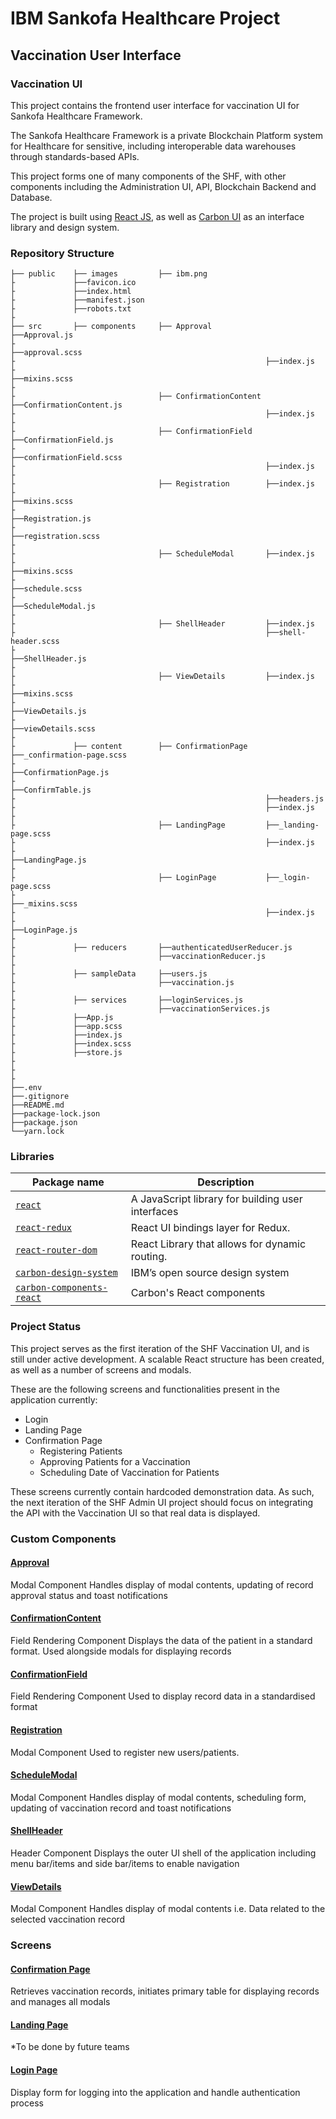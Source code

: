 # IBM Sankofa Healthcare Project
## Vaccination User Interface
### Vaccination UI

This project contains the frontend user interface for vaccination UI for Sankofa Healthcare Framework.

The Sankofa Healthcare Framework is a private Blockchain Platform system for Healthcare for sensitive, including interoperable data warehouses through standards-based APIs.

This project forms one of many components of the SHF, with other components including the Administration UI, API, Blockchain Backend and Database.

The project is built using [React JS](https://reactjs.org/), as well as [Carbon UI](https://www.carbondesignsystem.com/) as an interface library and design system.


### Repository Structure

    ├── public    ├── images         ├── ibm.png   
    ├             ├──favicon.ico
    ├             ├──index.html
    ├             ├──manifest.json
    ├             ├──robots.txt
    ├                        
    ├── src       ├── components     ├── Approval            ├──Approval.js
    ├                                                        ├──approval.scss
    ├                                                        ├──index.js
    ├                                                        ├──mixins.scss
    ├
    ├                                ├── ConfirmationContent ├──ConfirmationContent.js
    ├                                                        ├──index.js
    ├                         
    ├                                ├── ConfirmationField   ├──ConfirmationField.js
    ├                                                        ├──confirmationField.scss
    ├                                                        ├──index.js
    ├                             
    ├                                ├── Registration        ├──index.js
    ├                                                        ├──mixins.scss
    ├                                                        ├──Registration.js
    ├                                                        ├──registration.scss
    ├
    ├                                ├── ScheduleModal       ├──index.js
    ├                                                        ├──mixins.scss
    ├                                                        ├──schedule.scss
    ├                                                        ├──ScheduleModal.js
    ├
    ├                                ├── ShellHeader         ├──index.js
    ├                                                        ├──shell-header.scss
    ├                                                        ├──ShellHeader.js
    ├
    ├                                ├── ViewDetails         ├──index.js
    ├                                                        ├──mixins.scss
    ├                                                        ├──ViewDetails.js
    ├                                                        ├──viewDetails.scss
    ├
    ├             ├── content        ├── ConfirmationPage    ├──_confirmation-page.scss
    ├                                                        ├──ConfirmationPage.js
    ├                                                        ├──ConfirmTable.js
    ├                                                        ├──headers.js
    ├                                                        ├──index.js
    ├
    ├                                ├── LandingPage         ├──_landing-page.scss
    ├                                                        ├──index.js
    ├                                                        ├──LandingPage.js 
    ├                         
    ├                                ├── LoginPage           ├──_login-page.scss
    ├                                                        ├──_mixins.scss
    ├                                                        ├──index.js
    ├                                                        ├──LoginPage.js
    ├                                                       
    ├             ├── reducers       ├──authenticatedUserReducer.js
    ├                                ├──vaccinationReducer.js
    ├                               
    ├             ├── sampleData     ├──users.js
    ├                                ├──vaccination.js
    ├ 
    ├             ├── services       ├──loginServices.js
    ├                                ├──vaccinationServices.js
    ├             ├──App.js
    ├             ├──app.scss
    ├             ├──index.js
    ├             ├──index.scss
    ├             ├──store.js
    ├
    ├
    ├ 
    ├──.env         
    ├──.gitignore
    ├──README.md
    ├──package-lock.json
    ├──package.json
    └──yarn.lock   


### Libraries
| Package name                                  | Description                                                                                                                                                                                                                                   |
| --------------------------------------------- | --------------------------------------------------------------------------------------------------------------------------------------------------------------------------------------------------------------------------------------------- |
| [`react`](https://reactjs.org/)  | A JavaScript library for building user interfaces |
| [`react-redux`](https://react-redux.js.org/)     | React UI bindings layer for Redux. |
| [`react-router-dom`](https://react-redux.js.org/)     | React Library that allows for dynamic routing. |
| [`carbon-design-system`](https://www.carbondesignsystem.com/)  | IBM’s open source design system |
| [`carbon-components-react`](https://github.com/carbon-design-system/carbon/tree/main/packages/react)  | Carbon's React components |



### Project Status
This project serves as the first iteration of the SHF Vaccination UI, and is still under active development. A scalable React structure has been created, as well as a number of screens and modals.

These are the following screens and functionalities present in the application currently:
- Login
- Landing Page
- Confirmation Page
    - Registering Patients
    - Approving Patients for a Vaccination
    - Scheduling Date of Vaccination for Patients 

These screens currently contain hardcoded demonstration data. As such, the next iteration of the SHF Admin UI project should focus on integrating the API with the Vaccination UI so that real data is displayed.

### Custom Components

#### [Approval](vaxui/src/components/Approval)
Modal Component
Handles display of modal contents, updating of record approval status and toast notifications

#### [ConfirmationContent](vaxui/src/components/ConfirmationContent)
Field Rendering Component 
Displays the data of the patient in a standard format. Used alongside modals for displaying records

#### [ConfirmationField](vaxui/src/components/ConfirmationField)
Field Rendering Component
Used to display record data in a standardised format

#### [Registration](vaxui/src/components/Registration)
Modal Component
Used to register new users/patients.

#### [ScheduleModal](vaxui/src/components/ScheduleModal)
Modal Component
Handles display of modal contents, scheduling form, updating of vaccination record and toast notifications

#### [ShellHeader](vaxui/src/components/ShellHeader)
Header Component
Displays the outer UI shell of the application including menu bar/items and side bar/items to enable navigation

#### [ViewDetails](vaxui/src/components/ViewDetails)
Modal Component
Handles display of modal contents i.e. Data related to the selected vaccination record


### Screens

#### [Confirmation Page](vaxui/src/content/ConfirmationPage)
Retrieves vaccination records, initiates primary table for displaying records and manages all modals

#### [Landing Page](vaxui/src/content/LandingPage)
*To be done by future teams

#### [Login Page](vaxui/src/content/LoginPage)
Display form for logging into the application and handle authentication process
